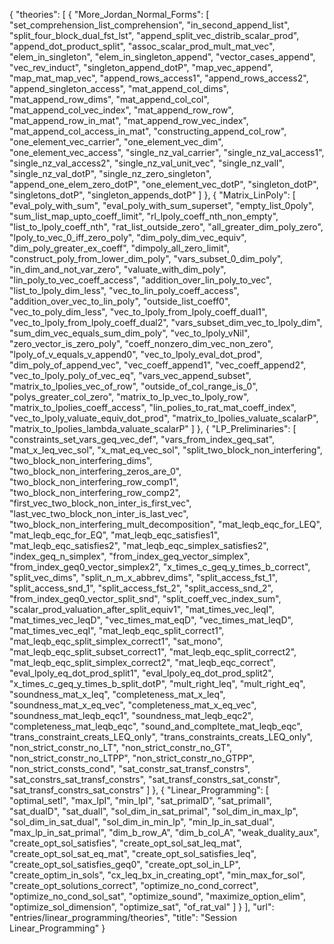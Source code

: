 {
    "theories": [
        {
            "More_Jordan_Normal_Forms": [
                "set_comprehension_list_comprehension",
                "in_second_append_list",
                "split_four_block_dual_fst_lst",
                "append_split_vec_distrib_scalar_prod",
                "append_dot_product_split",
                "assoc_scalar_prod_mult_mat_vec",
                "elem_in_singleton",
                "elem_in_singleton_append",
                "vector_cases_append",
                "vec_rev_induct",
                "singleton_append_dotP",
                "map_vec_append",
                "map_mat_map_vec",
                "append_rows_access1",
                "append_rows_access2",
                "append_singleton_access",
                "mat_append_col_dims",
                "mat_append_row_dims",
                "mat_append_col_col",
                "mat_append_col_vec_index",
                "mat_append_row_row",
                "mat_append_row_in_mat",
                "mat_append_row_vec_index",
                "mat_append_col_access_in_mat",
                "constructing_append_col_row",
                "one_element_vec_carrier",
                "one_element_vec_dim",
                "one_element_vec_access",
                "single_nz_val_carrier",
                "single_nz_val_access1",
                "single_nz_val_access2",
                "single_nz_val_unit_vec",
                "single_nz_valI",
                "single_nz_val_dotP",
                "single_nz_zero_singleton",
                "append_one_elem_zero_dotP",
                "one_element_vec_dotP",
                "singleton_dotP",
                "singletons_dotP",
                "singleton_appends_dotP"
            ]
        },
        {
            "Matrix_LinPoly": [
                "eval_poly_with_sum",
                "eval_poly_with_sum_superset",
                "empty_list_0poly",
                "sum_list_map_upto_coeff_limit",
                "rl_lpoly_coeff_nth_non_empty",
                "list_to_lpoly_coeff_nth",
                "rat_list_outside_zero",
                "all_greater_dim_poly_zero",
                "lpoly_to_vec_0_iff_zero_poly",
                "dim_poly_dim_vec_equiv",
                "dim_poly_greater_ex_coeff",
                "dimpoly_all_zero_limit",
                "construct_poly_from_lower_dim_poly",
                "vars_subset_0_dim_poly",
                "in_dim_and_not_var_zero",
                "valuate_with_dim_poly",
                "lin_poly_to_vec_coeff_access",
                "addition_over_lin_poly_to_vec",
                "list_to_lpoly_dim_less",
                "vec_to_lin_poly_coeff_access",
                "addition_over_vec_to_lin_poly",
                "outside_list_coeff0",
                "vec_to_poly_dim_less",
                "vec_to_lpoly_from_lpoly_coeff_dual1",
                "vec_to_lpoly_from_lpoly_coeff_dual2",
                "vars_subset_dim_vec_to_lpoly_dim",
                "sum_dim_vec_equals_sum_dim_poly",
                "vec_to_lpoly_vNil",
                "zero_vector_is_zero_poly",
                "coeff_nonzero_dim_vec_non_zero",
                "lpoly_of_v_equals_v_append0",
                "vec_to_lpoly_eval_dot_prod",
                "dim_poly_of_append_vec",
                "vec_coeff_append1",
                "vec_coeff_append2",
                "vec_to_lpoly_poly_of_vec_eq",
                "vars_vec_append_subset",
                "matrix_to_lpolies_vec_of_row",
                "outside_of_col_range_is_0",
                "polys_greater_col_zero",
                "matrix_to_lp_vec_to_lpoly_row",
                "matrix_to_lpolies_coeff_access",
                "lin_polies_to_rat_mat_coeff_index",
                "vec_to_lpoly_valuate_equiv_dot_prod",
                "matrix_to_lpolies_valuate_scalarP",
                "matrix_to_lpolies_lambda_valuate_scalarP"
            ]
        },
        {
            "LP_Preliminaries": [
                "constraints_set_vars_geq_vec_def",
                "vars_from_index_geq_sat",
                "mat_x_leq_vec_sol",
                "x_mat_eq_vec_sol",
                "split_two_block_non_interfering",
                "two_block_non_interfering_dims",
                "two_block_non_interfering_zeros_are_0",
                "two_block_non_interfering_row_comp1",
                "two_block_non_interfering_row_comp2",
                "first_vec_two_block_non_inter_is_first_vec",
                "last_vec_two_block_non_inter_is_last_vec",
                "two_block_non_interfering_mult_decomposition",
                "mat_leqb_eqc_for_LEQ",
                "mat_leqb_eqc_for_EQ",
                "mat_leqb_eqc_satisfies1",
                "mat_leqb_eqc_satisfies2",
                "mat_leqb_eqc_simplex_satisfies2",
                "index_geq_n_simplex",
                "from_index_geq_vector_simplex",
                "from_index_geq0_vector_simplex2",
                "x_times_c_geq_y_times_b_correct",
                "split_vec_dims",
                "split_n_m_x_abbrev_dims",
                "split_access_fst_1",
                "split_access_snd_1",
                "split_access_fst_2",
                "split_access_snd_2",
                "from_index_geq0_vector_split_snd",
                "split_coeff_vec_index_sum",
                "scalar_prod_valuation_after_split_equiv1",
                "mat_times_vec_leqI",
                "mat_times_vec_leqD",
                "vec_times_mat_eqD",
                "vec_times_mat_leqD",
                "mat_times_vec_eqI",
                "mat_leqb_eqc_split_correct1",
                "mat_leqb_eqc_split_simplex_correct1",
                "sat_mono",
                "mat_leqb_eqc_split_subset_correct1",
                "mat_leqb_eqc_split_correct2",
                "mat_leqb_eqc_split_simplex_correct2",
                "mat_leqb_eqc_correct",
                "eval_lpoly_eq_dot_prod_split1",
                "eval_lpoly_eq_dot_prod_split2",
                "x_times_c_geq_y_times_b_split_dotP",
                "mult_right_leq",
                "mult_right_eq",
                "soundness_mat_x_leq",
                "completeness_mat_x_leq",
                "soundness_mat_x_eq_vec",
                "completeness_mat_x_eq_vec",
                "soundness_mat_leqb_eqc1",
                "soundness_mat_leqb_eqc2",
                "completeness_mat_leqb_eqc",
                "sound_and_compltete_mat_leqb_eqc",
                "trans_constraint_creats_LEQ_only",
                "trans_constraints_creats_LEQ_only",
                "non_strict_constr_no_LT",
                "non_strict_constr_no_GT",
                "non_strict_constr_no_LTPP",
                "non_strict_constr_no_GTPP",
                "non_strict_consts_cond",
                "sat_constr_sat_transf_constrs",
                "sat_constrs_sat_transf_constrs",
                "sat_transf_constrs_sat_constr",
                "sat_transf_constrs_sat_constrs"
            ]
        },
        {
            "Linear_Programming": [
                "optimal_setI",
                "max_lpI",
                "min_lpI",
                "sat_primalD",
                "sat_primalI",
                "sat_dualD",
                "sat_dualI",
                "sol_dim_in_sat_primal",
                "sol_dim_in_max_lp",
                "sol_dim_in_sat_dual",
                "sol_dim_in_min_lp",
                "min_lp_in_sat_dual",
                "max_lp_in_sat_primal",
                "dim_b_row_A",
                "dim_b_col_A",
                "weak_duality_aux",
                "create_opt_sol_satisfies",
                "create_opt_sol_sat_leq_mat",
                "create_opt_sol_sat_eq_mat",
                "create_opt_sol_satisfies_leq",
                "create_opt_sol_satisfies_geq0",
                "create_opt_sol_in_LP",
                "create_optim_in_sols",
                "cx_leq_bx_in_creating_opt",
                "min_max_for_sol",
                "create_opt_solutions_correct",
                "optimize_no_cond_correct",
                "optimize_no_cond_sol_sat",
                "optimize_sound",
                "maximize_option_elim",
                "optimize_sol_dimension",
                "optimize_sat",
                "of_rat_val"
            ]
        }
    ],
    "url": "entries/linear_programming/theories",
    "title": "Session Linear_Programming"
}